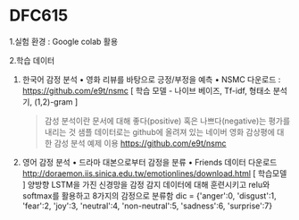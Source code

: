 # DFC615

1.실험 환경 : Google colab 활용

2.학습 데이터 
  1. 한국어 감정 분석 
    • 영화 리뷰를 바탕으로 긍정/부정을 예측 
    • NSMC 다운로드 :  https://github.com/e9t/nsmc
      [ 학습 모델 - 나이브 베이즈, Tf-idf, 형태소 분석기, (1,2)-gram ]
        > 감성 분석이란 문서에 대해 좋다(positive) 혹은 나쁘다(negative)는 평가를 내리는 것
       샘플 데이터로는 github에 올려져 있는 네이버 영화 감상평에 대한 감성 분석 예제 이용
        > https://github.com/e9t/nsmc
      
      
  2. 영어 감정 분석 
    • 드라마 대본으로부터 감정을 분류 
    • Friends 데이터 다운로드  http://doraemon.iis.sinica.edu.tw/emotionlines/download.html
    [ 학습모델 ]
     양방향 LSTM을 가진 신경망을 감정 감지 데이터에 대해 훈련시키고 relu와 softmax를 활용하고 8가지의 감정으로 분류함
     dic = {'anger':0, 'disgust':1, 'fear':2, 'joy':3, 'neutral':4, 'non-neutral':5, 'sadness':6, 'surprise':7}
     


